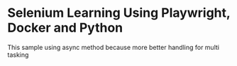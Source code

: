 # Selenium Learning Using Playwright, Docker and Python

This sample using async method because more better handling for multi tasking
